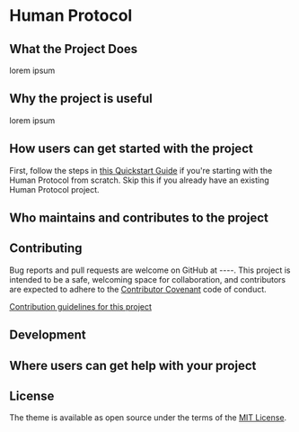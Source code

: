 # Human Protocol

## What the Project Does

lorem ipsum

## Why the project is useful

lorem ipsum

## How users can get started with the project

First, follow the steps in [this Quickstart Guide](---) if you're starting with the Human Protocol from scratch. Skip this if you already have an existing Human Protocol project.


## Who maintains and contributes to the project

## Contributing

Bug reports and pull requests are welcome on GitHub at ----. This project is intended to be a safe, welcoming space for collaboration, and contributors are expected to adhere to the [Contributor Covenant](http://contributor-covenant.org) code of conduct.

[Contribution guidelines for this project](docs/CONTRIBUTING.md)

## Development

## Where users can get help with your project

## License

The theme is available as open source under the terms of the [MIT License](https://opensource.org/licenses/MIT).
